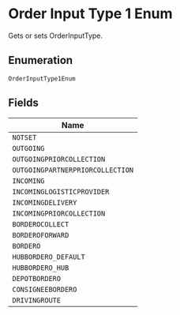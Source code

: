 
# Order Input Type 1 Enum

Gets or sets OrderInputType.

## Enumeration

`OrderInputType1Enum`

## Fields

| Name |
|  --- |
| `NOTSET` |
| `OUTGOING` |
| `OUTGOINGPRIORCOLLECTION` |
| `OUTGOINGPARTNERPRIORCOLLECTION` |
| `INCOMING` |
| `INCOMINGLOGISTICPROVIDER` |
| `INCOMINGDELIVERY` |
| `INCOMINGPRIORCOLLECTION` |
| `BORDEROCOLLECT` |
| `BORDEROFORWARD` |
| `BORDERO` |
| `HUBBORDERO_DEFAULT` |
| `HUBBORDERO_HUB` |
| `DEPOTBORDERO` |
| `CONSIGNEEBORDERO` |
| `DRIVINGROUTE` |

